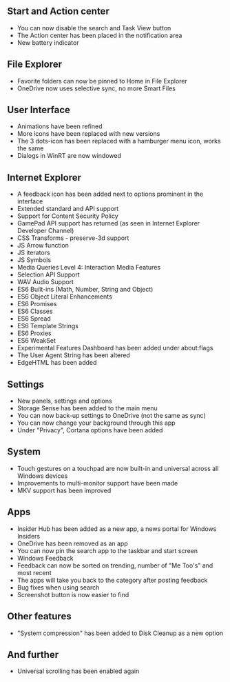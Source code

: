## Start and Action center
- You can now disable the search and Task View button
- The Action center has been placed in the notification area
- New battery indicator

## File Explorer
- Favorite folders can now be pinned to Home in File Explorer
- OneDrive now uses selective sync, no more Smart Files

## User Interface
- Animations have been refined
- More icons have been replaced with new versions
- The 3 dots-icon has been replaced with a hamburger menu icon, works the same
- Dialogs in WinRT are now windowed

## Internet Explorer
- A feedback icon has been added next to options prominent in the interface
- Extended standard and API support
 - Support for Content Security Policy
 - GamePad API support has returned (as seen in Internet Explorer Developer Channel)
 - CSS Transforms - preserve-3d support
 - JS Arrow function
 - JS iterators
 - JS Symbols
 - Media Queries Level 4: Interaction Media Features
 - Selection API Support
 - WAV Audio Support
 - ES6 Built-ins (Math, Number, String and Object)
 - ES6 Object Literal Enhancements
 - ES6 Promises
 - ES6 Classes
 - ES6 Spread
 - ES6 Template Strings
 - ES6 Proxies
 - ES6 WeakSet
- Experimental Features Dashboard has been added under about:flags
- The User Agent String has been altered
- EdgeHTML has been added

## Settings
- New panels, settings and options
 - Storage Sense has been added to the main menu
 - You can now back-up settings to OneDrive (not the same as sync)
 - You can now change your background through this app
 - Under "Privacy", Cortana options have been added

## System
- Touch gestures on a touchpad are now built-in and universal across all Windows devices
- Improvements to multi-monitor support have been made
- MKV support has been improved

## Apps
- Insider Hub has been added as a new app, a news portal for Windows Insiders
- OneDrive has been removed as an app
- You can now pin the search app to the taskbar and start screen
- Windows Feedback
 - Feedback can now be sorted on trending, number of "Me Too's" and most recent
 - The apps will take you back to the category after posting feedback
 - Bug fixes when using search
 - Screenshot button is now easier to find

## Other features
- "System compression" has been added to Disk Cleanup as a new option

## And further
- Universal scrolling has been enabled again